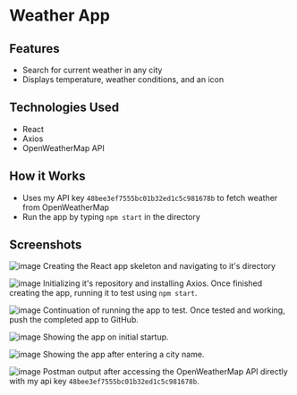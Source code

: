 # Weather App

## Features
- Search for current weather in any city
- Displays temperature, weather conditions, and an icon

## Technologies Used
- React
- Axios
- OpenWeatherMap API

## How it Works
- Uses my API key `48bee3ef7555bc01b32ed1c5c981678b` to fetch weather from OpenWeatherMap
- Run the app by typing `npm start` in the directory

## Screenshots

![image](https://github.com/user-attachments/assets/3a05be98-52af-446e-a87e-fd9d7d1713cf)
Creating the React app skeleton and navigating to it's directory

![image](https://github.com/user-attachments/assets/38e8119a-8fcb-4a87-9088-d363e246a9d9)
Initializing it's repository and installing Axios. Once finished creating the app, running it to test using `npm start`.

![image](https://github.com/user-attachments/assets/b9554ed6-630d-46c5-b34e-3654b70c459d)
Continuation of running the app to test. Once tested and working, push the completed app to GitHub.

![image](https://github.com/user-attachments/assets/54c3057b-eec1-41c4-ad47-63878794e0f2)
Showing the app on initial startup.

![image](https://github.com/user-attachments/assets/89dcb9c1-546b-4b51-b168-72bebda7c5a6)
Showing the app after entering a city name.

![image](https://github.com/user-attachments/assets/7be03892-78e7-45a5-a18d-2777287a096a)
Postman output after accessing the OpenWeatherMap API directly with my api key `48bee3ef7555bc01b32ed1c5c981678b`.
